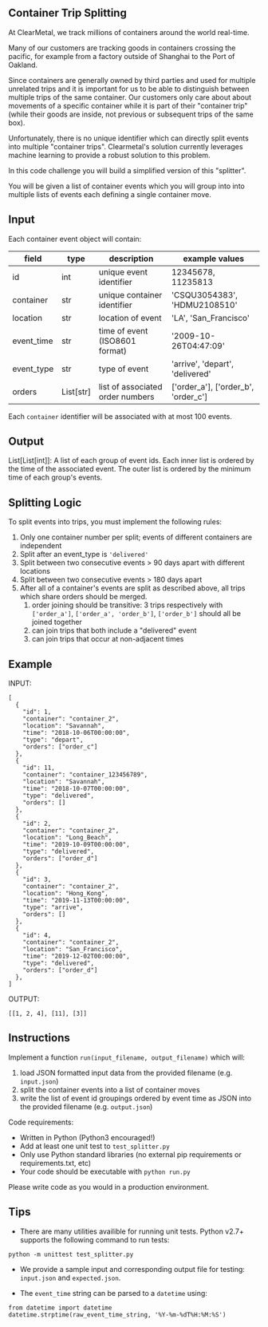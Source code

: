 Container Trip Splitting
------------------------

At ClearMetal, we track millions of containers around the world real-time.

Many of our customers are tracking goods in containers crossing the pacific,
for example from a factory outside of Shanghai to the Port of Oakland.

Since containers are generally owned by third parties and used for multiple
unrelated trips and it is important for us to be able to distinguish between
multiple trips of the same container.  Our customers only care about about
movements of a specific container while it is part of their "container trip"
(while their goods are inside, not previous or subsequent trips of the same box).

Unfortunately, there is no unique identifier which can directly split events
into multiple "container trips". Clearmetal's solution currently leverages
machine learning to provide a robust solution to this problem.

In this code challenge you will build a simplified version of this "splitter".

You will be given a list of container events which you will group into into
multiple lists of events each defining a single container move.

Input
-----

Each container event object will contain:

field      | type      | description                          | example values
---------- | --------- | ------------------------------------ | ---------------------------------
id         | int       | unique event identifier              | 12345678, 11235813
container  | str       | unique container identifier          | 'CSQU3054383', 'HDMU2108510'
location   | str       | location of event                    | 'LA', 'San_Francisco'
event_time | str       | time of event (ISO8601 format)       | '2009-10-26T04:47:09'
event_type | str       | type of event                        | 'arrive', 'depart', 'delivered'
orders     | List[str] | list of associated order numbers     | ['order_a'], ['order_b', 'order_c']


Each `container` identifier will be associated with at most 100 events.


Output
------

List[List[int]]: A list of each group of event ids.
Each inner list is ordered by the time of the associated event.  The outer list is ordered by the minimum time of each group's events.


Splitting Logic
---------------

To split events into trips, you must implement the following rules:

1. Only one container number per split; events of different containers are independent
2. Split after an event_type is `'delivered'`
3. Split between two consecutive events > 90 days apart with different locations
4. Split between two consecutive events > 180 days apart
5. After all of a container's events are split as described above, all trips which share orders should be merged.
    1. order joining should be transitive: 3 trips respectively with `['order_a']`, `['order_a', 'order_b']`, `['order_b']` should all be joined together
    2. can join trips that both include a "delivered" event
    3. can join trips that occur at non-adjacent times

Example
-------

INPUT:
```
[
  {
    "id": 1,
    "container": "container_2",
    "location": "Savannah",
    "time": "2018-10-06T00:00:00",
    "type": "depart",
    "orders": ["order_c"]
  },
  {
    "id": 11,
    "container": "container_123456789",
    "location": "Savannah",
    "time": "2018-10-07T00:00:00",
    "type": "delivered",
    "orders": []
  },
  {
    "id": 2,
    "container": "container_2",
    "location": "Long_Beach",
    "time": "2019-10-09T00:00:00",
    "type": "delivered",
    "orders": ["order_d"]
  },
  {
    "id": 3,
    "container": "container_2",
    "location": "Hong_Kong",
    "time": "2019-11-13T00:00:00",
    "type": "arrive",
    "orders": []
  },
  {
    "id": 4,
    "container": "container_2",
    "location": "San_Francisco",
    "time": "2019-12-02T00:00:00",
    "type": "delivered",
    "orders": ["order_d"]
  },
]
```

OUTPUT:
```
[[1, 2, 4], [11], [3]]
```


Instructions
------------

Implement a function `run(input_filename, output_filename)` which will:
1. load JSON formatted input data from the provided filename (e.g. `input.json`)
2. split the container events into a list of container moves
3. write the list of event id groupings ordered by event time as JSON into the provided filename (e.g. `output.json`)


Code requirements:
- Written in Python (Python3 encouraged!)
- Add at least one unit test to `test_splitter.py`
- Only use Python standard libraries (no external pip requirements or requirements.txt, etc)
- Your code should be executable with `python run.py`

Please write code as you would in a production environment.

Tips
----

- There are many utilities availible for running unit tests.  Python v2.7+ supports the following command to run tests:
```
python -m unittest test_splitter.py
```

- We provide a sample input and corresponding output file for testing: `input.json` and `expected.json`.

- The `event_time` string can be parsed to a `datetime` using:
```
from datetime import datetime
datetime.strptime(raw_event_time_string, '%Y-%m-%dT%H:%M:%S')
```
